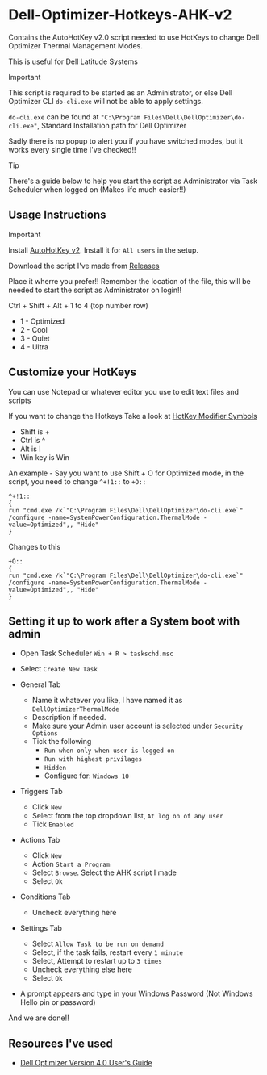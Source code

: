# Dell-Optimizer-Hotkeys-AHK-v2
Contains the AutoHotKey v2.0 script needed to use HotKeys to change Dell Optimizer Thermal Management Modes.

This is useful for Dell Latitude Systems
> [!IMPORTANT]
> This script is required to be started as an Administrator, or else Dell Optimizer CLI `do-cli.exe` will not be able to apply settings.
> 
> `do-cli.exe` can be found at `"C:\Program Files\Dell\DellOptimizer\do-cli.exe"`, Standard Installation path for Dell Optimizer
> 
> Sadly there is no popup to alert you if you have switched modes, but it works every single time I've checked!!


> [!TIP]
> There's a guide below to help you start the script as Administrator via Task Scheduler when logged on (Makes life much easier!!)

## Usage Instructions
> [!IMPORTANT]
> Install [AutoHotKey v2](https://www.autohotkey.com/). Install it for `All users` in the setup.
> 
> Download the script I've made from [Releases](https://github.com/HyperionSTIC/Dell-Optimizer-Hotkeys-AHK-v2/releases)
>
> Place it wherre you prefer!! Remember the location of the file, this will be needed to start the script as Administrator on login!!

Ctrl + Shift + Alt + 1 to 4 (top number row)

- 1 - Optimized
- 2 - Cool
- 3 - Quiet
- 4 - Ultra

## Customize your HotKeys

You can use Notepad or whatever editor you use to edit text files and scripts

If you want to change the Hotkeys Take a look at [HotKey Modifier Symbols](https://www.autohotkey.com/docs/v2/Hotkeys.htm#Symbols)
- Shift is +
- Ctrl is ^
- Alt is !
- Win key is Win

An example - Say you want to use Shift + O for Optimized mode, in the script, you need to change `^+!1::` to `+O::`

```
^+!1::
{
run "cmd.exe /k`"C:\Program Files\Dell\DellOptimizer\do-cli.exe`" /configure -name=SystemPowerConfiguration.ThermalMode -value=Optimized",, "Hide"
}
```
Changes to this
```
+O::
{
run "cmd.exe /k`"C:\Program Files\Dell\DellOptimizer\do-cli.exe`" /configure -name=SystemPowerConfiguration.ThermalMode -value=Optimized",, "Hide"
}
```

## Setting it up to work after a System boot with admin

- Open Task Scheduler `Win + R > taskschd.msc`
- Select `Create New Task`
- General Tab
  - Name it whatever you like, I have named it as `DellOptimizerThermalMode`
  - Description if needed.
  - Make sure your Admin user account is selected under `Security Options`
  - Tick the following
    - `Run when only when user is logged on`
    - `Run with highest privilages`
    - `Hidden`
    - Configure for: `Windows 10`
- Triggers Tab
  - Click `New`
  - Select from the top dropdown list, `At log on of any user`
  - Tick `Enabled`
- Actions Tab
  - Click `New`
  - Action `Start a Program`
  - Select `Browse`. Select the AHK script I made
  - Select `Ok`
- Conditions Tab
  - Uncheck everything here
- Settings Tab
  - Select `Allow Task to be run on demand`
  - Select, if the task fails, restart every `1 minute`
  - Select, Attempt to restart up to `3 times`
  - Uncheck everything else here
  - Select `Ok`

- A prompt appears and type in your Windows Password (Not Windows Hello pin or password)

And we are done!!

## Resources I've used

- [Dell Optimizer Version 4.0 User's Guide](https://www.dell.com/support/manuals/en-us/dell-optimizer/dell-optimizer-4.0_ug/command-line-interface-for-dell-optimizer?guid=guid-a82481c9-8abf-4a15-9f2b-6011e36c6b19&lang=en-us)
